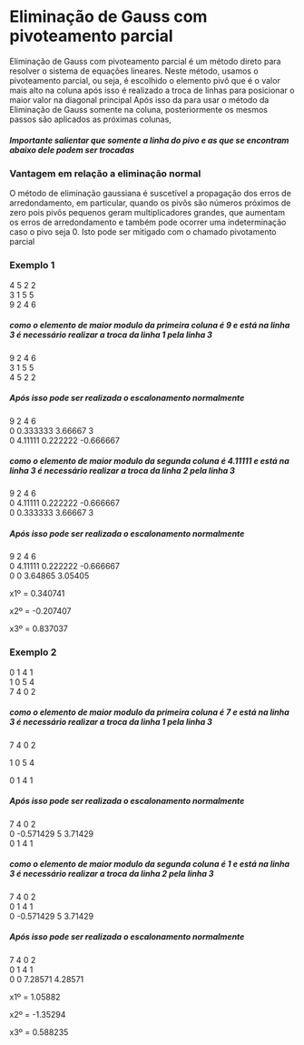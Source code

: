 # Eliminação de Gauss com pivoteamento parcial
  Eliminação de Gauss com pivoteamento parcial é um método direto para resolver o sistema de equações lineares.
  Neste método, usamos o pivoteamento parcial, ou seja, é escolhido o elemento pivô que é o valor mais alto na coluna após isso é realizado a troca de linhas para posicionar o maior valor na diagonal principal
Após isso da para usar o método da Eliminação de Gauss somente na coluna, posteriormente os mesmos passos são aplicados as próximas colunas, 
##### Importante salientar que somente a linha do pivo e as que se encontram abaixo dele podem ser trocadas

### Vantagem em relação a eliminação normal
  O método de eliminação gaussiana é suscetível a propagação dos erros de arredondamento, em particular, quando os pivôs são números próximos de zero pois pivôs pequenos geram multiplicadores grandes, que
aumentam os erros de arredondamento e também pode ocorrer uma indeterminação caso o pivo seja 0. Isto pode ser mitigado com o chamado pivotamento parcial 
### Exemplo 1
4     5     2     2     
3     1     5     5     
9     2     4     6  


##### como o elemento de maior modulo da primeira coluna é 9 e está na linha 3 é necessário realizar a troca da linha 1 pela linha 3

9     2     4     6     
3     1     5     5     
4     5     2     2 

##### Após isso pode ser realizada o escalonamento normalmente 
9     2     4     6     
0     0.333333     3.66667     3     
0     4.11111     0.222222     -0.666667 

##### como o elemento de maior modulo da segunda coluna é 4.11111 e está na linha 3 é necessário realizar a troca da linha 2 pela linha 3

9     2     4     6     
0     4.11111     0.222222     -0.666667     
0     0.333333     3.66667     3  

##### Após isso pode ser realizada o escalonamento normalmente

9     2     4     6     
0     4.11111     0.222222     -0.666667     
0     0     3.64865     3.05405     

 x1º = 0.340741
 
 x2º = -0.207407
 
 x3º = 0.837037

### Exemplo 2
0     1     4     1     
1     0     5     4     
7     4     0     2

##### como o elemento de maior modulo da primeira coluna é 7 e está na linha 3 é necessário realizar a troca da linha 1 pela linha 3

7     4     0     2 

1     0     5     4

0     1     4     1     

##### Após isso pode ser realizada o escalonamento normalmente

7     4     0     2     
0     -0.571429     5     3.71429     
0     1     4     1     
##### como o elemento de maior modulo da segunda coluna é 1 e está na linha 3 é necessário realizar a troca da linha 2 pela linha 3

7     4     0     2     
0     1     4     1     
0     -0.571429     5     3.71429  

##### Após isso pode ser realizada o escalonamento normalmente
7     4     0     2     
0     1     4     1     
0     0     7.28571     4.28571   

 x1º = 1.05882
 
 x2º = -1.35294
 
 x3º = 0.588235


